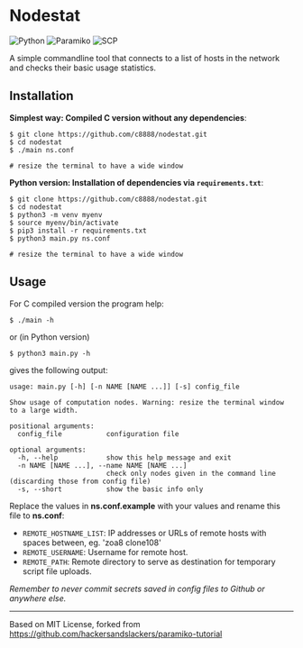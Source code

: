 # Nodestat

![Python](https://img.shields.io/badge/Python-v^3.8-blue.svg?logo=python&longCache=true&logoColor=white&colorB=5e81ac&style=flat-square&colorA=4c566a)
![Paramiko](https://img.shields.io/badge/Paramiko-v^2.7.1-blue.svg?longCache=true&logo=python&style=flat-square&logoColor=white&colorB=5e81ac&colorA=4c566a)
![SCP](https://img.shields.io/badge/SCP-v0.13.2-blue.svg?longCache=true&logo=python&style=flat-square&logoColor=white&colorB=5e81ac&colorA=4c566a)

A simple commandline tool that connects to a list of hosts in the network and checks their basic usage statistics.

## Installation

**Simplest way: Compiled C version without any dependencies**:
```shell
$ git clone https://github.com/c8888/nodestat.git
$ cd nodestat
$ ./main ns.conf

# resize the terminal to have a wide window
```

**Python version: Installation of dependencies via `requirements.txt`**:

```shell
$ git clone https://github.com/c8888/nodestat.git
$ cd nodestat
$ python3 -m venv myenv
$ source myenv/bin/activate
$ pip3 install -r requirements.txt
$ python3 main.py ns.conf

# resize the terminal to have a wide window
```

## Usage
For C compiled version the program help:
```shell
$ ./main -h
```
or (in Python version)
```shell
$ python3 main.py -h
```
gives the following output:
```shell
usage: main.py [-h] [-n NAME [NAME ...]] [-s] config_file

Show usage of computation nodes. Warning: resize the terminal window to a large width.

positional arguments:
  config_file           configuration file

optional arguments:
  -h, --help            show this help message and exit
  -n NAME [NAME ...], --name NAME [NAME ...]
                        check only nodes given in the command line (discarding those from config file)
  -s, --short           show the basic info only

```

Replace the values in **ns.conf.example** with your values and rename this file to **ns.conf**:

* `REMOTE_HOSTNAME_LIST`: IP addresses or URLs of remote hosts with spaces between, eg. 'zoa8 clone108'
* `REMOTE_USERNAME`: Username for remote host.
* `REMOTE_PATH`: Remote directory to serve as destination for temporary script file uploads.

*Remember to never commit secrets saved in config files to Github or anywhere else.*

-----

Based on MIT License, forked from
https://github.com/hackersandslackers/paramiko-tutorial